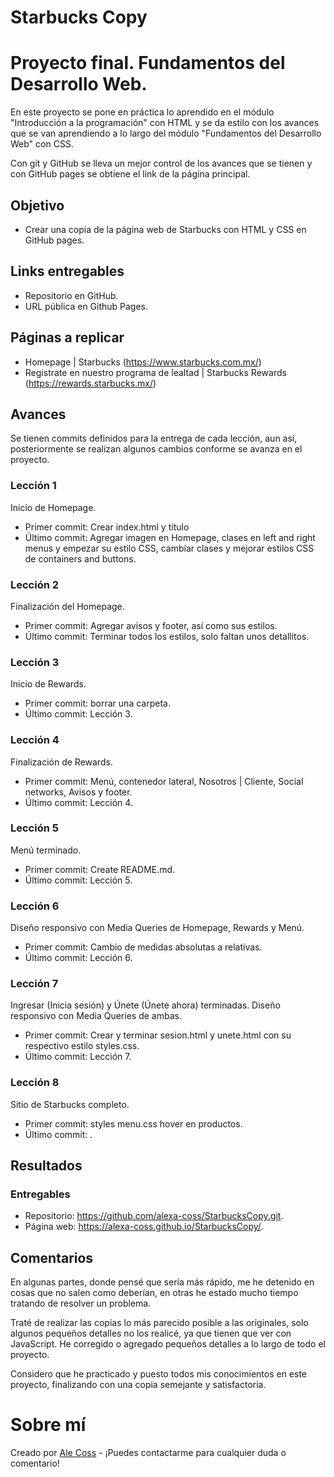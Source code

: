 # Starbucks Copy

# Proyecto final. Fundamentos del Desarrollo Web.

En este proyecto se pone en práctica lo aprendido en el módulo "Introducción a la programación" con HTML y se da estilo con los avances que se van aprendiendo a lo largo del módulo "Fundamentos del Desarrollo Web" con CSS.

Con git y GitHub se lleva un mejor control de los avances que se tienen y con GitHub pages se obtiene el link de la página principal.

## Objetivo
- Crear una copia de la página web de Starbucks con HTML y CSS en GitHub pages.

## Links entregables

- Repositorio en GitHub.
- URL pública en Github Pages.

## Páginas a replicar

- Homepage | Starbucks (https://www.starbucks.com.mx/)
- Registrate en nuestro programa de lealtad | Starbucks Rewards (https://rewards.starbucks.mx/)

## Avances

Se tienen commits definidos para la entrega de cada lección, aun así, posteriormente se realizan algunos cambios conforme se avanza en el proyecto.

### Lección 1

Inicio de Homepage.

- Primer commit: Crear index.html y título
- Último commit: Agregar imagen en Homepage, clases en left and right menus y empezar su estilo CSS, cambiar clases y mejorar estilos CSS de containers and buttons.

### Lección 2

Finalización del Homepage.

- Primer commit: Agregar avisos y footer, así como sus estilos.
- Último commit: Terminar todos los estilos, solo faltan unos detallitos.

### Lección 3

Inicio de Rewards.

- Primer commit: borrar una carpeta.
- Último commit: Lección 3.

### Lección 4

Finalización de Rewards.

- Primer commit: Menú, contenedor lateral, Nosotros | Cliente, Social networks, Avisos y footer.
- Último commit: Lección 4.

### Lección 5

Menú terminado.

- Primer commit: Create README.md.
- Último commit: Lección 5.

### Lección 6

Diseño responsivo con Media Queries de Homepage, Rewards y Menú.

- Primer commit: Cambio de medidas absolutas a relativas.
- Último commit: Lección 6.

### Lección 7

Ingresar (Inicia sesión) y Únete (Únete ahora) terminadas. Diseño responsivo con Media Queries de ambas.

- Primer commit: Crear y terminar sesion.html y unete.html con su respectivo estilo styles.css.
- Último commit: Lección 7.

### Lección 8

Sitio de Starbucks completo.

- Primer commit: styles menu.css hover en productos.
- Último commit: .

## Resultados

### Entregables

- Repositorio: https://github.com/alexa-coss/StarbucksCopy.git.
- Página web: https://alexa-coss.github.io/StarbucksCopy/.

## Comentarios

En algunas partes, donde pensé que sería más rápido, me he detenido en cosas que no salen como deberían, en otras he estado mucho tiempo tratando de resolver un problema.

Traté de realizar las copias lo más parecido posible a las originales, solo algunos pequeños detalles no los realicé, ya que tienen que ver con JavaScript. He corregido o agregado pequeños detalles a lo largo de todo el proyecto.

Considero que he practicado y puesto todos mis conocimientos en este proyecto, finalizando con una copia semejante y satisfactoria. 

# Sobre mí

Creado por [Ale Coss](https://github.com/alexa-coss) - ¡Puedes contactarme para cualquier duda o comentario!
